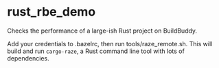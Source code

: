 # rust_rbe_demo

Checks the performance of a large-ish Rust project on BuildBuddy.

Add your credentials to .bazelrc, then run tools/raze_remote.sh. This will build and run `cargo-raze`, a Rust command line tool with lots of dependencies.
